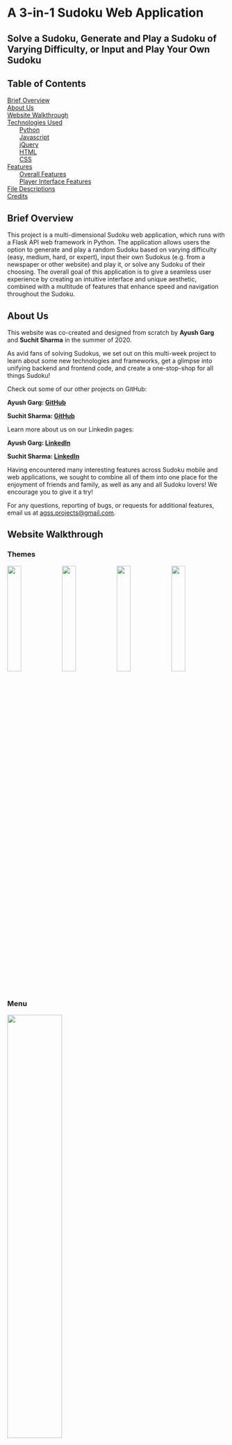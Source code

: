 # A 3-in-1 Sudoku Web Application
## Solve a Sudoku, Generate and Play a Sudoku of Varying Difficulty, or Input and Play Your Own Sudoku

## Table of Contents

[Brief Overview](#headers)  
[About Us](#about)  
[Website Walkthrough](#walkthrough)  
[Technologies Used](#technology)  
&emsp;&emsp;[Python](#python)  
&emsp;&emsp;[Javascript](#js)  
&emsp;&emsp;[jQuery](#jquery)  
&emsp;&emsp;[HTML](#html)  
&emsp;&emsp;[CSS](#css)  
[Features](#features)  
&emsp;&emsp;[Overall Features](#overallfeatures)  
&emsp;&emsp;[Player Interface Features](#interfacefeatures)  
[File Descriptions](#files)  
[Credits](#credits)    


<a id="overview"></a>

## Brief Overview
This project is a multi-dimensional Sudoku web application, which runs with a Flask API web framework in Python. The application allows users the option to generate and play a random Sudoku based on varying difficulty (easy, medium, hard, or expert), input their own Sudokus (e.g. from a newspaper or other website) and play it, or solve any Sudoku of their choosing. The overall goal of this application is to give a seamless user experience by creating an intuitive interface and unique aesthetic, combined with a multitude of features that enhance speed and navigation throughout the Sudoku.

<a id="about"></a>

## About Us
This website was co-created and designed from scratch by <b>Ayush Garg</b> and <b>Suchit Sharma</b> in the summer of 2020.

As avid fans of solving Sudokus, we set out on this multi-week project to learn about some new technologies and frameworks, get a glimpse into unifying backend and frontend code, and create a one-stop-shop for all things Sudoku!

<p>Check out some of our other projects on GitHub: </p>
<b><p><span style="margin-right: 75px;">Ayush Garg: <a href="https://github.com/ayushgarg-ag" target="_blank">GitHub</a></span></p>
<p>Suchit Sharma: <a href="https://github.com/ssharma919" target="_blank">GitHub</a></p></b>


<p>Learn more about us on our Linkedin pages: </p>
<b><p><span style="margin-right: 66px;">Ayush Garg: <a href="https://www.linkedin.com/in/ayush-garg-ag/" target="_blank">LinkedIn</a></span></p>

<p>Suchit Sharma: <a href="https://www.linkedin.com/in/suchit-sharma-988247155/" target="_blank">LinkedIn</a></p></b>

<p>Having encountered many interesting features across Sudoku mobile and web applications, we sought to combine all of them into one place for the enjoyment of friends and family, as well as any and all Sudoku lovers! We encourage you to give it a try!</p>

For any questions, reporting of bugs, or requests for additional features, email us at 
agss.projects@gmail.com.

<a id="walkthrough"></a>

## Website Walkthrough

### Themes

<img src="/static/css/images/DarkTheme.png" width="25%"><img src="/static/css/images/TanTheme.png" width="25%"><img src="/static/css/images/LightTheme.png" width="25%"><img src="/static/css/images/RetroTheme.png" width="25%">

### Menu

<img src="/static/css/images/MenuScreenShot.png" width="50%">

### Play Path

<img src="/static/css/images/InputPlayerScreenShot.png" width="50%">
<img src="/static/css/images/PlayScreenShot.png" width="50%">

### Solve Path

<img src="/static/css/images/InputSolveScreenShot.png" width="50%">
<img src="/static/css/images/SolutionScreenShot.png" width="50%">


<a id="technology"></a>

## Technologies Used

<a id="python"></a>

### Python
+ The *Flask API Web Framework* is employed to organize and render all of the HTML files in the application. It also allows us to easily transfer data from Python to Javascript, and vice versa, in order to incorporate certain functionality like the solver, generator, and inputter. 

+ The *Jinja 2 Templating Engine* is used to build HTML that can be returned to the user through an HTTP request. For our purposes, values are passed in the `render_template()` method in `app.py` to the HTML files, so that the placeholder variables of Jinja 2 can store the dynamic data. Furthermore, Jinja 2’s support for “template inheritance” allows us to utilize the same baseline HTML document while only making specific changes to each additional page.

+ *Object-oriented programming* creates the Sudoku objects and Generate objects. Sudoku objects are used to solve and validate the Sudokus while Generate objects are used to generate a random Sudoku based on a specified level of difficulty.

+ *Recursion* is the main technique used to implement the solving algorithm. It works by inputting a valid number in each cell and recursively filling all cells until all numbers are valid.

<a id="js"></a>

### Javascript
+ *Javascript functions* comprise the primary structure of the functionality since they are invoked from the HTML to accomplish specific tasks.

+ *Javascript global variables* are used to maintain and track information necessary for the implementation of numerous functions. These variables primarily involve Objects, Arrays, and the primitive data types of booleans, numbers, and strings.

+ Javascript is frequently used to access, alter, add, and delete parts of the *HTML DOM* (Document Object Model).
    - DOM Elements (e.g. `document.getElementById`)
    - DOM Nodes (e.g. `document.documentElement`)
    - DOM Events (e.g. `onmousedown`, `onmouseup`, `onclick`)
    - DOM CSS (e.g. `document.getElementById(id).style.property`)
    - DOM Content (e.g. `document.getElementById(id).innerHTML`)
    - DOM Collections (e.g. `document.getElementsByClassName`)

<a id="jquery"></a>

### jQuery
+ *jQuery* is used as a Javascript library to simplify HTML DOM manipulation, catch event function triggers, and exchange data with the server through AJAX.

+ *jQuery Event Methods* such as `keydown()` or `mousedown()` are used to notify the Javascript file of user interaction with the page while handlers such as `event.preventDefault()` restrict certain actions by the user.

+ *jQuery Selectors* are used to specify for which HTML DOM elements the event method should trigger. In most cases, this is set to the root document itself.

+ *AJAX calls* are made in jQuery to check for when the page has finished loading with the `.load()` method.

<a id="html"></a>

### HTML
+ The *HTML Web Storage API* supports the ability to store data within the user’s browser, with all pages on the web application accessing and changing the same data. This route was chosen over cookies as it is more secure and can store larger amounts of data with little adverse effects on performance. For our purposes, `window.localStorage` was used to maintain the user’s theme choice across pages.

+ *HTML Forms* collect the user input in the Sudoku, which include the values of the 81 cells in the grid. This form is sent with a form method of `POST` and a form action that depends on the page.

+ *HTML Form Validation* checks if the user input is valid in the input pages and if it is complete in the play page.

+ *HTTP POST Requests* collect the data in the form and send it as an HTTP request transaction to the appropriate page to be processed.

<a id="css"></a>

### CSS
+ *CSS Flexboxes* are used to design a page layout for the dynamic user interface. The layout allows us to arrange and align the mode and option div elements in a consistent way across pages.

+ *CSS Grid Layout Module*, which allows for specified placement of items in a row/column format, is used to build the actual Sudoku grid.

+ *CSS Variables* form the basis of the runtime feature of changing themes throughout our web application as these variables are accessed and manipulated in the Javascript. Variables also have the added benefit of eliminating repetition and clutter, as well as enhancing clarity in the main CSS document.

+ *CSS Functions* such as `linear-gradient()` are used to produce more appealing aesthetics, while properties like `filter()` define more complex visual effects.

+ *CSS Pseudo-selectors* and *pseudo-elements* define special styles and states of elements, such as when inputs are focused on or selected.

+ *Responsive dimensions* are used to define properties such as `max-width` and `max-height`.

<a id="features"></a>

## Features

<a id="overallfeatures"></a>

### Overall Features

#### Dynamic Themes
+ With a goal to create a minimalist yet aesthetic design, we give the user the ability to choose between four themes: dark, tan, light, and retro. Simply click on the *“Change Theme”* button located on every page to browse through the different choices. Once a theme has been chosen, elements around the document have their styles changed according to the specified CSS variables.

#### Home Icon
+ After exiting the menu page, an icon will appear on the left-side of each page that can redirect users back to the menu page.

#### Generating and Playing a Sudoku
+ The user can choose between 4 levels of difficulty (easy, medium, hard, expert) and the application will automatically preload a random Sudoku with that difficulty into the interactive player interface.

#### Inputting a Sudoku
+ This Sudoku application also allows users to input their own Sudokus to play and/or solve. Under the options on the menu page, users can select to either play or solve a Sudoku. Based on those specifications, users are then able to input their Sudokus. The user can input as many numbers into either inputter (as long as it is valid), and for better navigation, users are able to use arrow keys to traverse the grid. If the inputted Sudoku is invalid, a warning message will appear and allow users to go back to change the inputs. 

#### Solving a Sudoku
+ Input any valid Sudoku and the solver will give you a correct solution that follows all Sudoku rules. The solution will return very quickly, even to the world’s hardest Sudoku!

#### Interactive Player Interface
+ Once the user has chosen a Sudoku to play, they are brought to the player interface, which incorporates many unique features that ease the Sudoku experience.

<a id="interfacefeatures"></a>

### Player Interface Features

#### Multiple Selection
+ Users can select multiple cells at once to input the same digits across the selected cells.

+ In order to select, users can either (1) hold the SHIFT key and use arrow keys (2) hold the SHIFT key and click individual cells or (3) drag the cursor across multiple cells.

+ In order to deselect, users can press the ESCAPE key or click on any cell without holding down the SHIFT key.

+ Selections appear in a different color to easily distinguish selected cells, and the shift indicator next to the home icon will be on if there are any selected cells in the grid.

#### User Inputs (Normal, Pencilmarks, or Colors)
+ *“Normal”* mode allows users to input numbers that they believe exist in the final solution.
+ *“Pencilmarks”* mode allows users to keep notes in specific cells if there are multiple possibilities. Users can easily delete specific pencilmarks in a cell by inputting the desired number again as a pencilmark in that cell. Normal numbers will automatically overwrite pencilmarks.
+ *“Colors”* mode allows users to input colors into the grid. This allows users to distinguish certain cells from each other.
+ All modes allow for the user to either click on the interactive table containing the numbers/colors or by pressing a number on the keyboard.
+ Modes can be changed by either clicking on the specific mode or by pressing the SPACE bar.

#### 3 Option Toggles
+ **Auto Delete Pencilmarks**: Automatically deletes pencilmarks that are in the same row, column, or box as a Normal number that has just been inputted. This eliminates the need to delete pencilmarks if the user inputs a Normal number.
+ **Highlight Numbers**: Allows users to easily see all instances of a number simply by focusing onto a cell with that number.
+ **Highlight Row, Column, and Box**: Shows the user all the cells in the grid that exist in the focused cell’s row, column, and box.

#### Other Options
+ **Auto Fill Pencilmarks**: Automatically inputs all possible pencilmarks in every cell . To undo this change, simply click *“Undo.”*
+ **Undo**: Users can easily undo their previous changes by clicking the *“Undo”* button.

#### Checking the Sudoku
+ After completing the Sudoku, users can click *“Check”*. Note that only Sudokus that only have Normal numbers in every cell can be checked. Otherwise, a warning will be shown. If the Sudoku is correct, a success message will be shown. If it is incorrect, an incorrect message will be shown and errors will be highlighted in red.

#### Restarting the Sudoku
+ Users can elect to restart the Sudoku by clicking *“Restart.”* This will revert the grid back to its starting state while all options that have been toggled will remain on.

#### Timing
+ A timer will begin upon starting the Sudoku and will end upon either successfully completing it or restarting.

#### Accessibility
+ The entire Sudoku can be completed by just using keys on the keyboard or by just clicking with the mouse.

## File Descriptions

#### `/sudopy.py`
This file contains 2 classes: Sudoku and Generate. 

#### Sudoku Class
The Sudoku object is initialized with a passed 2D list. This list is then used to accomplish two main goals of solving the passed list and identifying if the passed list is a valid Sudoku. 

Solving: The solver utilizes a backtracking algorithm. Using the numbers already in the cell, it iterates over every cell and attempts to fill each one with a valid number. If the inputted number results in an invalid Sudoku, then a different valid number takes its place. The grid is then filled recursively until all cells contain a valid number. This algorithm follows depth-first traversing, where it attempts to input as many valid numbers as possible before backtracking.

Validation: The validator checks every row, column, and box, and if there exists more than one instance of a number from 1-9, then the Sudoku is invalid.

#### Generate Class
The Generate object is initialized with a string that indicates a certain difficulty (easy, medium, hard, or expert). The intention of this class is to return a random Sudoku with a given difficulty.  It achieves this by parsing through a .txt file of 200 Sudokus with the same name as the initialized string, choosing a random line, building that line into a list that can be used to initialize a Sudoku object, and finally returning it. 

#### `/app.py`
This page controls all of the app routing through Flask. Depending on which route has been called, the defined functions render the appropriate template and send certain variables that will be accessed by Jinja 2 in the HTML document. The file imports the Sudoku and Generate classes from sudopy.py

The app route for `/solution` gathers the form request data from `input_solve.html` and creates the Sudoku object based on the numbers inputted by the user. The `solve()` method is then called and passed as a variable to solution.html so the completed Sudoku can be displayed to the user.

The app route for `/play` changes depending on which page created the “POST” request (either `input_play.html`, `menu.html`, or `play.html`). If the call was from `input_play.html`, it builds the Sudoku object based on the inputted numbers and returns the template for `play.html`. If it was called from `menu.html`, then it knows the user has chosen to play a Sudoku of a specified difficulty. It will check which difficulty level, create a Sudoku of that level with the Generate object, and then send that Sudoku to `play.html`. Lastly, if the call was from “play.html” itself, then the user has finished playing the Sudoku and wants to check if their solution is correct. Therefore, it will use the methods in the Sudoku class to send back a boolean of if the Sudoku is solved and which items are wrong, if any.

#### `/templates/menu.html` and `/static/javascript/menu.js`
The menu page can redirect users to three different pages: `solution.html` (if the user wants to solve a Sudoku), `input_play.html` (if the user wants to input and play their own Sudoku), or `play.html` (if the user chooses the difficulty level of the Sudoku they want to play.

#### `/templates/input_play.html` and `/static/javascript/base.js`
Upon entering a valid Sudoku and clicking *“Play,”* the user will be redirected to play.html, where the inputted numbers are preloaded as the starting numbers.

#### `/templates/play.html` and `/static/javascript/play.js`
After completing the Sudoku, the user can check the Sudoku to see if the solution is correct. This will redirect the user back to `play.html` with a message. If the solution is incorrect, the errors will be highlighted red.

#### `/templates/input_solve.html` and `/static/javascript/base.js`
Upon entering a valid Sudoku and clicking *“Solve,”* the user will be redirected to solution.html, where a solution to the inputted Sudoku will be displayed.

#### `/templates/solution.html` and `/static/javascript/base.js`
After seeing the solution to the inputted Sudoku, the user can choose to return to menu.html to solve a different Sudoku or utilize a different option.

#### `/static/css/main.css`
This is the main CSS document that is utilized by all of the HTML pages. The initial CSS variables are stored here, so they can be manipulated by the Javascript documents to create different themes.

**For a more in-depth look into the inner-workings of these files, feel free to open them in the repository and look at the documentation provided.**

<a id="credits"></a>

## Credits
All Sudokus inside the `/sudokus` folder were generated from https://qqwing.com/generate.html.

This application is hosted by Heroku.
